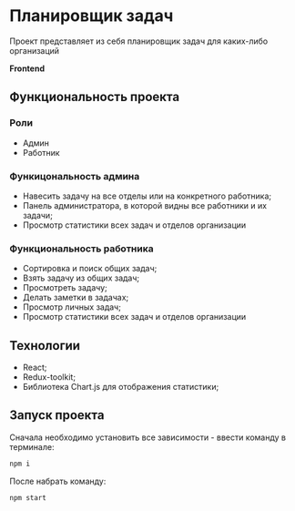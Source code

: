 # Планировщик задач
<p>Проект представляет из себя планировщик задач для каких-либо организаций</p>

**Frontend**

## Функциональность проекта

### Роли 
- Админ
- Работник

### Функицональность админа
- Навесить задачу на все отделы или на конкретного работника;
- Панель администратора, в которой видны все работники и их задачи;
- Просмотр статистики всех задач и отделов организации

### Функциональность работника
- Сортировка и поиск общих задач;
- Взять задачу из общих задач;
- Просмотреть задачу;
- Делать заметки в задачах;
- Просмотр личных задач;
- Просмотр статистики всех задач и отделов организации

## Технологии
- React;
- Redux-toolkit;
- Библиотека Chart.js для отображения статистики;

## Запуск проекта

Сначала необходимо установить все зависимости - ввести команду в терминале:

```javascript
npm i
```

После набрать команду:

```javascript
npm start
```
